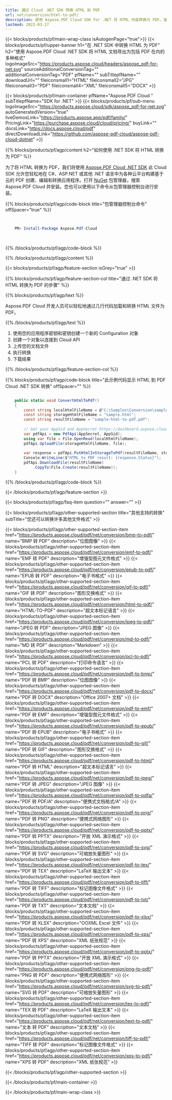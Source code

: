 ```yaml
---
title: 通过 Cloud .NET SDK 转换 HTML 到 PDF
url: net/conversion/html-to-pdf/
description: 使用 Aspose.PDF Cloud SDK for .NET 将 HTML 内容转换为 PDF。准确地将网页渲染为 PDF 文件。
lastmod: 2022-03-17
---
```


{{< blocks/products/pf/main-wrap-class isAutogenPage="true">}}
{{< blocks/products/pf/upper-banner h1="在 .NET SDK 中转换 HTML 为 PDF" h2="使用 Aspose.PDF Cloud .NET SDK 将 HTML 文档导出为包括 PDF 在内的多种格式" logoImageSrc="https://products.aspose.cloud/headers/aspose_pdf-for-net.svg" sourceAdditionalConversionTag="" additionalConversionTag="PDF" pfName="" subTitlepfName="" downloadUrl="" fileiconsmall1="HTML" fileiconsmall2="JPG" fileiconsmall3="PDF" fileiconsmall4="XML" fileiconsmall5="DOCX" >}}

{{< blocks/products/pf/main-container pfName="Aspose.PDF Cloud " subTitlepfName="SDK for .NET" >}}
{{< blocks/products/pf/sub-menu logoImageSrc="https://products.aspose.cloud/sdk/aspose_pdf-for-net.svg"
autoGeneratedVersion="true"
liveDemosLink="https://products.aspose.app/pdf/family/" PricingLink="https://purchase.aspose.cloud/cloud/pricing/" buyLink="" docsLink="https://docs.aspose.cloud/pdf"  directDownloadLink="https://github.com/aspose-pdf-cloud/aspose-pdf-cloud-dotnet" >}}

{{% blocks/products/pf/agp/content h2="如何使用 .NET SDK 将 HTML 转换为 PDF" %}}

为了将 HTML 转换为 PDF，我们将使用
[Aspose.PDF Cloud .NET SDK](https://products.aspose.cloud/pdf/net/)
此 Cloud SDK 允许您轻松地在 C#、ASP.NET 或其他 .NET 语言中为各种云平台构建基于云的 PDF 创建、编辑和转换应用程序。打开
[NuGet](https://www.nuget.org/packages/Aspose.Pdf-Cloud)
包管理器，搜索
Aspose.PDF Cloud
并安装。您也可以使用以下命令从包管理器控制台进行安装。

{{% blocks/products/pf/agp/code-block title="包管理器控制台命令" offSpacer="true" %}}

```powershell

     
    PM> Install-Package Aspose.Pdf-Cloud
     
     

```

{{% /blocks/products/pf/agp/code-block %}}

{{% /blocks/products/pf/agp/content %}}

{{< blocks/products/pf/agp/feature-section isGrey="true" >}}

{{% blocks/products/pf/agp/feature-section-col title="通过 .NET SDK 将 HTML 转换为 PDF 的步骤" %}}

{{% blocks/products/pf/agp/text %}}

Aspose.PDF Cloud 开发人员可以轻松地通过几行代码加载和转换 HTML 文件为 PDF。

{{% /blocks/products/pf/agp/text %}}

1. 使用您的应用程序密钥和密钥创建一个新的 Configuration 对象
1. 创建一个对象以连接到 Cloud API
1. 上传您的文档文件
1. 执行转换
1. 下载结果

{{% /blocks/products/pf/agp/feature-section-col %}}



{{% blocks/products/pf/agp/code-block title="此示例代码显示 HTML 到 PDF Cloud .NET SDK 转换" offSpacer="" %}}

```cs

    public static void ConvertHtmlToPdf()
    {
        const string localHtmlFileName = @"C:\Samples\Conversion\sample.html";
        const string storageHtmlFileName = "sample.html";
        const string resultFileName = "sample-html-to-pdf.pdf";
        
        // Get your AppSid and AppSecret https://dashboard.aspose.cloud (free registration required).
        var pdfApi = new PdfApi(AppSecret, AppSid);
        using var file = File.OpenRead(localHtmlFileName);
        pdfApi.UploadFile(storageHtmlFileName, file);
        
        var response = pdfApi.PutHtmlInStorageToPdf(resultFileName, storageHtmlFileName);
        Console.WriteLine($"HTML to PDF result: {response.Status}");
        pdfApi.DownloadFile(resultFileName)
            .CopyTo(File.Create(resultFileName));
    }
```

{{% /blocks/products/pf/agp/code-block %}}

{{< /blocks/products/pf/agp/feature-section >}}

{{< blocks/products/pf/agp/faq-item question="" answer="" >}}

{{< blocks/products/pf/agp/other-supported-section title="其他支持的转换" subTitle="您还可以转换许多其他文件格式" >}}

{{< blocks/products/pf/agp/other-supported-section-item href="https://products.aspose.cloud/pdf/net/conversion/bmp-to-pdf/" name="BMP 转 PDF" description="位图图像" >}}
{{< blocks/products/pf/agp/other-supported-section-item href="https://products.aspose.cloud/pdf/net/conversion/emf-to-pdf/" name="EMF 转 PDF" description="增强型图元文件格式" >}}
{{< blocks/products/pf/agp/other-supported-section-item href="https://products.aspose.cloud/pdf/net/conversion/epub-to-pdf/" name="EPUB 转 PDF" description="电子书格式" >}}
{{< blocks/products/pf/agp/other-supported-section-item href="https://products.aspose.cloud/pdf/net/conversion/gif-to-pdf/" name="GIF 转 PDF" description="图形交换格式" >}}
{{< blocks/products/pf/agp/other-supported-section-item href="https://products.aspose.cloud/pdf/net/conversion/html-to-pdf/" name="HTML-TO-PDF" description="超文本标记语言" >}}
{{< blocks/products/pf/agp/other-supported-section-item href="https://products.aspose.cloud/pdf/net/conversion/jpeg-to-pdf/" name="JPEG 转 PDF" description="JPEG 图像" >}}
{{< blocks/products/pf/agp/other-supported-section-item href="https://products.aspose.cloud/pdf/net/conversion/md-to-pdf/" name="MD 转 PDF" description="Markdown" >}}
{{< blocks/products/pf/agp/other-supported-section-item href="https://products.aspose.cloud/pdf/net/conversion/pcl-to-pdf/" name="PCL 转 PDF" description="打印命令语言" >}}
{{< blocks/products/pf/agp/other-supported-section-item href="https://products.aspose.cloud/pdf/net/conversion/pdf-to-bmp/" name="PDF 转 BMP" description="位图图像" >}}
{{< blocks/products/pf/agp/other-supported-section-item href="https://products.aspose.cloud/pdf/net/conversion/pdf-to-docx/" name="PDF 转 DOCX" description="Office 2007+ 文档" >}}
{{< blocks/products/pf/agp/other-supported-section-item href="https://products.aspose.cloud/pdf/net/conversion/pdf-to-emf/" name="PDF 转 EMF" description="增强型图元文件格式" >}}
{{< blocks/products/pf/agp/other-supported-section-item href="https://products.aspose.cloud/pdf/net/conversion/pdf-to-epub/" name="PDF 转 EPUB" description="电子书格式" >}}
{{< blocks/products/pf/agp/other-supported-section-item href="https://products.aspose.cloud/pdf/net/conversion/pdf-to-gif/" name="PDF 转 GIF" description="图形交换格式" >}}
{{< blocks/products/pf/agp/other-supported-section-item href="https://products.aspose.cloud/pdf/net/conversion/pdf-to-html/" name="PDF 转 HTML" description="超文本标记语言" >}}
{{< blocks/products/pf/agp/other-supported-section-item href="https://products.aspose.cloud/pdf/net/conversion/pdf-to-jpeg/" name="PDF 转 JPEG" description="JPEG 图像" >}}
{{< blocks/products/pf/agp/other-supported-section-item href="https://products.aspose.cloud/pdf/net/conversion/pdf-to-pdfa/" name="PDF 转 PDF/A" description="便携式文档格式/A" >}}
{{< blocks/products/pf/agp/other-supported-section-item href="https://products.aspose.cloud/pdf/net/conversion/pdf-to-png/" name="PDF 转 PNG" description="便携式网络图形" >}}
{{< blocks/products/pf/agp/other-supported-section-item href="https://products.aspose.cloud/pdf/net/conversion/pdf-to-pptx/" name="PDF 转 PPTX" description="开放 XML 演示格式" >}}
{{< blocks/products/pf/agp/other-supported-section-item href="https://products.aspose.cloud/pdf/net/conversion/pdf-to-svg/" name="PDF 转 SVG" description="可缩放矢量图形" >}}
{{< blocks/products/pf/agp/other-supported-section-item href="https://products.aspose.cloud/pdf/net/conversion/pdf-to-tex/" name="PDF 转 TEX" description="LaTeX 输出文本" >}}
{{< blocks/products/pf/agp/other-supported-section-item href="https://products.aspose.cloud/pdf/net/conversion/pdf-to-tiff/" name="PDF 转 TIFF" description="标记图像文件格式" >}}
{{< blocks/products/pf/agp/other-supported-section-item href="https://products.aspose.cloud/pdf/net/conversion/pdf-to-txt/" name="PDF 转 TXT" description="文本文档" >}}
{{< blocks/products/pf/agp/other-supported-section-item href="https://products.aspose.cloud/pdf/net/conversion/pdf-to-xlsx/" name="PDF 转 XLSX" description="OOXML Excel 文件" >}}
{{< blocks/products/pf/agp/other-supported-section-item href="https://products.aspose.cloud/pdf/net/conversion/pdf-to-xps/" name="PDF 转 XPS" description="XML 纸张规范" >}}
{{< blocks/products/pf/agp/other-supported-section-item href="https://products.aspose.cloud/pdf/net/conversion/pdf-to-pptx/" name="PDF 转 PPTX" description="开放 XML 演示格式" >}}
{{< blocks/products/pf/agp/other-supported-section-item href="https://products.aspose.cloud/pdf/net/conversion/png-to-pdf/" name="PNG 转 PDF" description="便携式网络图形" >}}
{{< blocks/products/pf/agp/other-supported-section-item href="https://products.aspose.cloud/pdf/net/conversion/svg-to-pdf/" name="SVG 转 PDF" description="可缩放矢量图形" >}}
{{< blocks/products/pf/agp/other-supported-section-item href="https://products.aspose.cloud/pdf/net/conversion/tex-to-pdf/" name="TEX 转 PDF" description="LaTeX 输出文本" >}}
{{< blocks/products/pf/agp/other-supported-section-item href="https://products.aspose.cloud/pdf/net/conversion/text-to-pdf/" name="文本 转 PDF" description="文本文档" >}}
{{< blocks/products/pf/agp/other-supported-section-item href="https://products.aspose.cloud/pdf/net/conversion/tiff-to-pdf/" name="TIFF 转 PDF" description="标记图像文件格式" >}}
{{< blocks/products/pf/agp/other-supported-section-item href="https://products.aspose.cloud/pdf/net/conversion/xps-to-pdf/" name="XPS 转 PDF" description="XML 纸张规范" >}}

{{< /blocks/products/pf/agp/other-supported-section >}}

{{< /blocks/products/pf/main-container >}}

{{< /blocks/products/pf/main-wrap-class >}}



